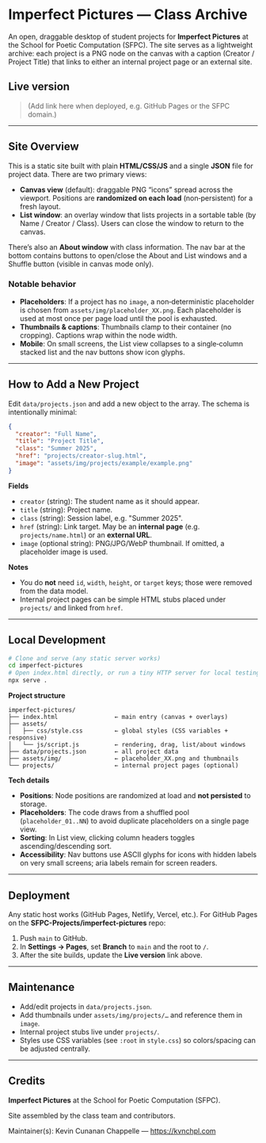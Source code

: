 # Imperfect Pictures — Class Archive

An open, draggable desktop of student projects for **Imperfect Pictures** at the School for Poetic Computation (SFPC). The site serves as a lightweight archive: each project is a PNG node on the canvas with a caption (Creator / Project Title) that links to either an internal project page or an external site.

## Live version

> (Add link here when deployed, e.g. GitHub Pages or the SFPC domain.)

---

## Site Overview

This is a static site built with plain **HTML/CSS/JS** and a single **JSON** file for project data. There are two primary views:

- **Canvas view** (default): draggable PNG “icons” spread across the viewport. Positions are **randomized on each load** (non‑persistent) for a fresh layout.
- **List window**: an overlay window that lists projects in a sortable table (by Name / Creator / Class). Users can close the window to return to the canvas.

There’s also an **About window** with class information. The nav bar at the bottom contains buttons to open/close the About and List windows and a Shuffle button (visible in canvas mode only).

### Notable behavior
- **Placeholders**: If a project has no `image`, a non‑deterministic placeholder is chosen from `assets/img/placeholder_XX.png`. Each placeholder is used at most once per page load until the pool is exhausted.
- **Thumbnails & captions**: Thumbnails clamp to their container (no cropping). Captions wrap within the node width.
- **Mobile**: On small screens, the List view collapses to a single‑column stacked list and the nav buttons show icon glyphs.

---

## How to Add a New Project

Edit `data/projects.json` and add a new object to the array. The schema is intentionally minimal:

```json
{
  "creator": "Full Name",
  "title": "Project Title",
  "class": "Summer 2025",
  "href": "projects/creator-slug.html",
  "image": "assets/img/projects/example/example.png"
}
```

**Fields**
- `creator` (string): The student name as it should appear.
- `title` (string): Project name.
- `class` (string): Session label, e.g. "Summer 2025".
- `href` (string): Link target. May be an **internal page** (e.g. `projects/name.html`) or an **external URL**.
- `image` (optional string): PNG/JPG/WebP thumbnail. If omitted, a placeholder image is used.

**Notes**
- You do **not** need `id`, `width`, `height`, or `target` keys; those were removed from the data model.
- Internal project pages can be simple HTML stubs placed under `projects/` and linked from `href`.

---

## Local Development

```bash
# Clone and serve (any static server works)
cd imperfect-pictures
# Open index.html directly, or run a tiny HTTP server for local testing
npx serve .
```

**Project structure**
```
imperfect-pictures/
├── index.html                ← main entry (canvas + overlays)
├── assets/
│   ├── css/style.css         ← global styles (CSS variables + responsive)
│   └── js/script.js          ← rendering, drag, list/about windows
├── data/projects.json        ← all project data
├── assets/img/               ← placeholder_XX.png and thumbnails
└── projects/                 ← internal project pages (optional)
```

**Tech details**
- **Positions**: Node positions are randomized at load and **not persisted** to storage.
- **Placeholders**: The code draws from a shuffled pool (`placeholder_01..NN`) to avoid duplicate placeholders on a single page view.
- **Sorting**: In List view, clicking column headers toggles ascending/descending sort.
- **Accessibility**: Nav buttons use ASCII glyphs for icons with hidden labels on very small screens; aria labels remain for screen readers.

---

## Deployment

Any static host works (GitHub Pages, Netlify, Vercel, etc.). For GitHub Pages on the **SFPC-Projects/imperfect-pictures** repo:

1. Push `main` to GitHub.
2. In **Settings → Pages**, set **Branch** to `main` and the root to `/`.
3. After the site builds, update the **Live version** link above.

---

## Maintenance

- Add/edit projects in `data/projects.json`.
- Add thumbnails under `assets/img/projects/…` and reference them in `image`.
- Internal project stubs live under `projects/`.
- Styles use CSS variables (see `:root` in `style.css`) so colors/spacing can be adjusted centrally.

---

## Credits

**Imperfect Pictures** at the School for Poetic Computation (SFPC).

Site assembled by the class team and contributors.

Maintainer(s): Kevin Cunanan Chappelle — <https://kvnchpl.com>
